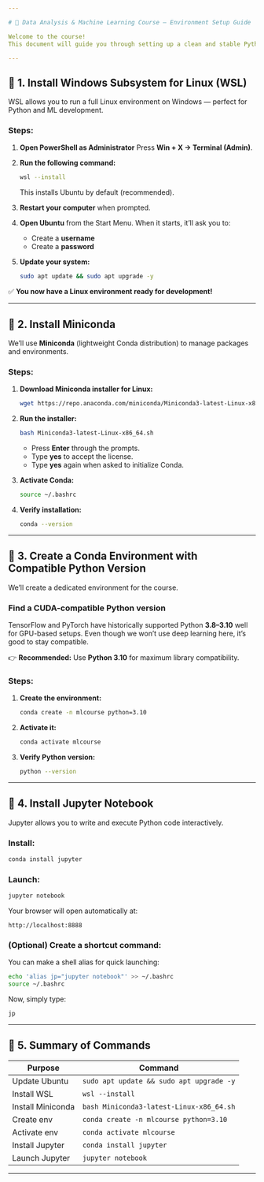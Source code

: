 ```yaml
---

# 🧠 Data Analysis & Machine Learning Course — Environment Setup Guide

Welcome to the course!
This document will guide you through setting up a clean and stable Python environment on your system using **WSL**, **Conda**, and **Jupyter Notebook** — ensuring full compatibility for machine learning workflows.

---
```


## 🧩 1. Install Windows Subsystem for Linux (WSL)

WSL allows you to run a full Linux environment on Windows — perfect for Python and ML development.

### Steps:

1. **Open PowerShell as Administrator**
   Press **Win + X → Terminal (Admin)**.

2. **Run the following command:**

   ```bash
   wsl --install
   ```

   This installs Ubuntu by default (recommended).

3. **Restart your computer** when prompted.

4. **Open Ubuntu** from the Start Menu.
   When it starts, it’ll ask you to:

   * Create a **username**
   * Create a **password**

5. **Update your system:**

   ```bash
   sudo apt update && sudo apt upgrade -y
   ```

✅ **You now have a Linux environment ready for development!**

---

## 🧪 2. Install Miniconda

We’ll use **Miniconda** (lightweight Conda distribution) to manage packages and environments.

### Steps:

1. **Download Miniconda installer for Linux:**

   ```bash
   wget https://repo.anaconda.com/miniconda/Miniconda3-latest-Linux-x86_64.sh
   ```

2. **Run the installer:**

   ```bash
   bash Miniconda3-latest-Linux-x86_64.sh
   ```

   * Press **Enter** through the prompts.
   * Type **yes** to accept the license.
   * Type **yes** again when asked to initialize Conda.

3. **Activate Conda:**

   ```bash
   source ~/.bashrc
   ```

4. **Verify installation:**

   ```bash
   conda --version
   ```

---

## 🧱 3. Create a Conda Environment with Compatible Python Version

We’ll create a dedicated environment for the course.

### Find a CUDA-compatible Python version

TensorFlow and PyTorch have historically supported Python **3.8–3.10** well for GPU-based setups.
Even though we won’t use deep learning here, it’s good to stay compatible.

👉 **Recommended:** Use **Python 3.10** for maximum library compatibility.

### Steps:

1. **Create the environment:**

   ```bash
   conda create -n mlcourse python=3.10
   ```

2. **Activate it:**

   ```bash
   conda activate mlcourse
   ```

3. **Verify Python version:**

   ```bash
   python --version
   ```

---

## 📒 4. Install Jupyter Notebook

Jupyter allows you to write and execute Python code interactively.

### Install:

```bash
conda install jupyter
```

### Launch:

```bash
jupyter notebook
```

Your browser will open automatically at:

```
http://localhost:8888
```

### (Optional) Create a shortcut command:

You can make a shell alias for quick launching:

```bash
echo 'alias jp="jupyter notebook"' >> ~/.bashrc
source ~/.bashrc
```

Now, simply type:

```bash
jp
```

---

## 🧹 5. Summary of Commands

| Purpose           | Command                                  |
| ----------------- | ---------------------------------------- |
| Update Ubuntu     | `sudo apt update && sudo apt upgrade -y` |
| Install WSL       | `wsl --install`                          |
| Install Miniconda | `bash Miniconda3-latest-Linux-x86_64.sh` |
| Create env        | `conda create -n mlcourse python=3.10`   |
| Activate env      | `conda activate mlcourse`                |
| Install Jupyter   | `conda install jupyter`                  |
| Launch Jupyter    | `jupyter notebook`                       |

---
